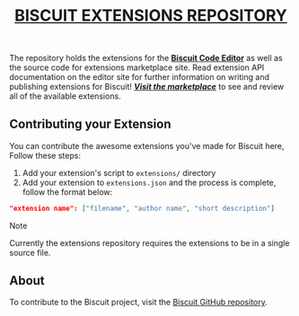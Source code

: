 <div align=center>
  <h1><a href=https://billyeatcookies.github.io/biscuit-extensions>BISCUIT EXTENSIONS REPOSITORY</a></h1>
</div><br>

The repository holds the extensions for the [**Biscuit Code Editor**](https://github.com/billyeatcookies/Biscuit) as well as the source code for extensions marketplace site. Read extension API documentation on the editor site for further information on writing and publishing extensions for Biscuit! [***Visit the marketplace***](https://billyeatcookies.github.io/biscuit-extensions) to see and review all of the available extensions.

## Contributing your Extension
You can contribute the awesome extensions you've made for Biscuit here, Follow these steps:

1. Add your extension's script to   `extensions/` directory
2. Add your extension to `extensions.json` and the process is complete, follow the format below:
  ```json
  "extension name": ["filename", "author name", "short description"]
  ```
> [!NOTE]
> Currently the extensions repository requires the extensions to be in a single source file.

## About
To contribute to the Biscuit project, visit the [Biscuit GitHub repository](https://github.com/billyeatcookies/Biscuit).
